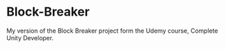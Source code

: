 # Block-Breaker
My version of the Block Breaker project form the Udemy course, Complete Unity Developer.


